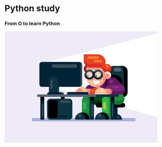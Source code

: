 # Python study
### From O to learn Python
![Image text](https://raw.githubusercontent.com/mrczl/Python-study/master/img/head.jpg)
